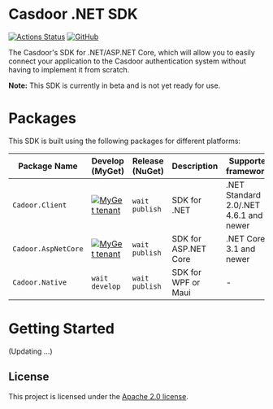 # Casdoor .NET SDK
[![Actions Status](https://github.com/casdoor/casdoor-dotnet-sdk/workflows/Build/badge.svg)](https://github.com/casdoor/casdoor-dotnet-sdk/actions)
[![GitHub](https://img.shields.io/github/license/casdoor/casdoor-dotnet-sdk)](https://github.com/casdoor/casdoor-dotnet-sdk/blob/master/LICENSE)

The Casdoor's SDK for .NET/ASP.NET Core, which will allow you to easily connect your application to the Casdoor authentication system without having to implement it from scratch.

**Note:** This SDK is currently in beta and is not yet ready for use.

# Packages
This SDK is built using the following packages for different platforms:

| Package Name        | Develop (MyGet)                                                                                                                                                         | Release (NuGet) | Description          | Supported frameworks                   |
|---------------------|-------------------------------------------------------------------------------------------------------------------------------------------------------------------------|-----------------|----------------------|----------------------------------------|
| `Cadoor.Client`     | [![MyGet tenant](https://img.shields.io/casdoor.myget/casdoor/v/Casdoor.Client?label=Version)](https://www.myget.org/feed/casdoor/package/nuget/Casdoor.Client)         | `wait publish`  | SDK for .NET         | .NET Standard 2.0/.NET 4.6.1 and newer |
| `Cadoor.AspNetCore` | [![MyGet tenant](https://img.shields.io/casdoor.myget/casdoor/v/Casdoor.AspNetCore?label=Version)](https://www.myget.org/feed/casdoor/package/nuget/Casdoor.AspNetCore) | `wait publish`  | SDK for ASP.NET Core | .NET Core 3.1 and newer                |
| `Cadoor.Native`     | `wait develop`                                                                                                                                                          | `wait publish`  | SDK for WPF or Maui  | -                                      |

# Getting Started

(Updating ...)

## License

This project is licensed under the [Apache 2.0 license](LICENSE).
